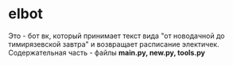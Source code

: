 # elbot

Это -  бот вк, который принимает текст вида "от новодачной до тимирязевской завтра" и возвращает расписание электичек. 
Содержательная часть - файлы <b>main.py, new.py, tools.py </b>
